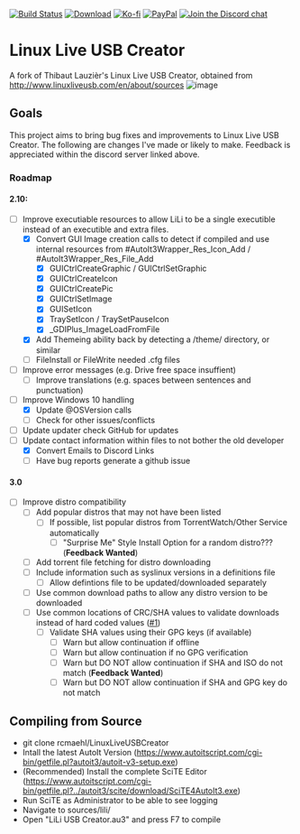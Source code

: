 [![Build Status](https://img.shields.io/github/workflow/status/rcmaehl/LinuxLiveUSBCreator/lili)](https://github.com/rcmaehl/LinuxLiveUSBCreator/actions?query=workflow%3Alili)
[![Download](https://img.shields.io/github/v/release/rcmaehl/LinuxLiveUSBCreator)](https://github.com/rcmaehl/LinuxLiveUSBCreator/releases/latest/)
[![Ko-fi](https://img.shields.io/badge/Support%20me%20on-Ko--fi-FF5E5B.svg?logo=ko-fi)](https://ko-fi.com/rcmaehl)
[![PayPal](https://img.shields.io/badge/Donate%20on-PayPal-00457C.svg?logo=paypal)](https://paypal.me/rhsky)
[![Join the Discord chat](https://img.shields.io/badge/Discord-chat-7289da.svg?&logo=discord)](https://discord.gg/uBnBcBx)


# Linux Live USB Creator
A fork of Thibaut Lauzièr's Linux Live USB Creator, obtained from http://www.linuxliveusb.com/en/about/sources
![image](https://user-images.githubusercontent.com/716581/115993652-b5012180-a5a1-11eb-81f8-cd3452d6e996.png)


## Goals
This project aims to bring bug fixes and improvements to Linux Live USB Creator. The following are changes I've made or likely to make. Feedback is appreciated within the discord server linked above.

### Roadmap

#### 2.10:
- [ ] Improve executiable resources to allow LiLi to be a single executible instead of an executible and extra files.
    - [x] Convert GUI Image creation calls to detect if compiled and use internal resources from #AutoIt3Wrapper_Res_Icon_Add / #AutoIt3Wrapper_Res_File_Add
        - [x] GUICtrlCreateGraphic / GUICtrlSetGraphic
        - [x] GUICtrlCreateIcon
        - [x] GUICtrlCreatePic
        - [x] GUICtrlSetImage
        - [x] GUISetIcon
        - [x] TraySetIcon / TraySetPauseIcon
        - [x] _GDIPlus_ImageLoadFromFile
    - [x] Add Themeing ability back by detecting a /theme/ directory, or similar
    - [ ] FileInstall or FileWrite needed .cfg files
- [ ] Improve error messages (e.g. Drive free space insuffient)
    - [ ] Improve translations (e.g. spaces between sentences and punctuation)
- [ ] Improve Windows 10 handling
    - [x] Update @OSVersion calls
    - [ ] Check for other issues/conflicts
- [ ] Update updater check GitHub for updates
- [ ] Update contact information within files to not bother the old developer
    - [x] Convert Emails to Discord Links
    - [ ] Have bug reports generate a github issue

#### 3.0
- [ ] Improve distro compatibility
    - [ ] Add popular distros that may not have been listed
        - [ ] If possible, list popular distros from TorrentWatch/Other Service automatically
            - [ ] "Surprise Me" Style Install Option for a random distro??? (**Feedback Wanted**)
    - [ ] Add torrent file fetching for distro downloading
    - [ ] Include information such as syslinux versions in a definitions file
        - [ ] Allow defintions file to be updated/downloaded separately
    - [ ] Use common download paths to allow any distro version to be downloaded
    - [ ] Use common locations of CRC/SHA values to validate downloads instead of hard coded values ([#1](https://github.com/rcmaehl/LinuxLiveUSBCreator/issues/1))
        - [ ] Validate SHA values using their GPG keys (if available)
            - [ ] Warn but allow continuation if offline
            - [ ] Warn but allow continuation if no GPG verification
            - [ ] Warn but DO NOT allow continuation if SHA and ISO do not match (**Feedback Wanted**)
            - [ ] Warn but DO NOT allow continuation if SHA and GPG key do not match

## Compiling from Source

* git clone rcmaehl/LinuxLiveUSBCreator
* Intall the latest AutoIt Version (https://www.autoitscript.com/cgi-bin/getfile.pl?autoit3/autoit-v3-setup.exe)
* (Recommended) Install the complete SciTE Editor (https://www.autoitscript.com/cgi-bin/getfile.pl?../autoit3/scite/download/SciTE4AutoIt3.exe)
* Run SciTE as Administrator to be able to see logging
* Navigate to sources/lili/
* Open "LiLi USB Creator.au3" and press F7 to compile
